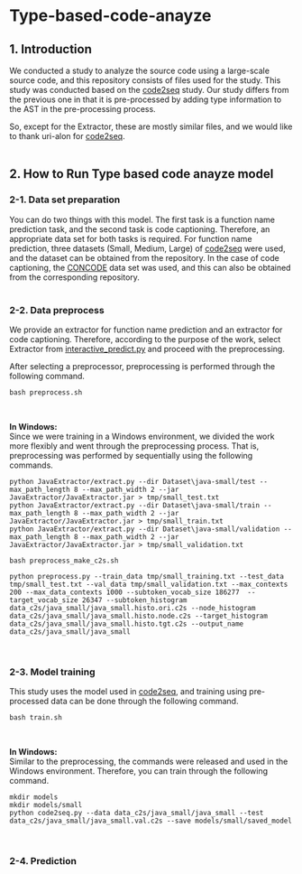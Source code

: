 # Type-based-code-anayze

## 1. Introduction
We conducted a study to analyze the source code using a large-scale source code, and this repository consists of files used for the study. This study was conducted based on the [code2seq](https://github.com/tech-srl/code2seq) study. Our study differs from the previous one in that it is pre-processed by adding type information to the AST in the pre-processing process.

So, except for the Extractor, these are mostly similar files, and we would like to thank uri-alon for [code2seq](https://github.com/tech-srl/code2seq).
<br>
<br>
## 2. How to Run Type based code anayze model
### 2-1. Data set preparation
You can do two things with this model. The first task is a function name prediction task, and the second task is code captioning. Therefore, an appropriate data set for both tasks is required.
For function name prediction, three datasets (Small, Medium, Large) of [code2seq](https://github.com/tech-srl/code2seq) were used, and the dataset can be obtained from the repository.
In the case of code captioning, the [CONCODE](https://github.com/sriniiyer/concode) data set was used, and this can also be obtained from the corresponding repository.
<br>
<br>
### 2-2. Data preprocess
We provide an extractor for function name prediction and an extractor for code captioning. Therefore, according to the purpose of the work, select Extractor from [interactive_predict.py](https://github.com/limjintack/Type-based-code-anayze/blob/master/src/interactive_predict.py) and proceed with the preprocessing.

After selecting a preprocessor, preprocessing is performed through the following command.
```
bash preprocess.sh
```

<br>

**In Windows:** <br>
Since we were training in a Windows environment, we divided the work more flexibly and went through the preprocessing process. That is, preprocessing was performed by sequentially using the following commands.
```
python JavaExtractor/extract.py --dir Dataset\java-small/test --max_path_length 8 --max_path_width 2 --jar JavaExtractor/JavaExtractor.jar > tmp/small_test.txt
python JavaExtractor/extract.py --dir Dataset\java-small/train --max_path_length 8 --max_path_width 2 --jar JavaExtractor/JavaExtractor.jar > tmp/small_train.txt
python JavaExtractor/extract.py --dir Dataset\java-small/validation --max_path_length 8 --max_path_width 2 --jar JavaExtractor/JavaExtractor.jar > tmp/small_validation.txt

bash preprocess_make_c2s.sh

python preprocess.py --train_data tmp/small_training.txt --test_data tmp/small_test.txt --val_data tmp/small_validation.txt --max_contexts 200 --max_data_contexts 1000 --subtoken_vocab_size 186277  --target_vocab_size 26347 --subtoken_histogram data_c2s/java_small/java_small.histo.ori.c2s --node_histogram data_c2s/java_small/java_small.histo.node.c2s --target_histogram data_c2s/java_small/java_small.histo.tgt.c2s --output_name data_c2s/java_small/java_small
```
<br>

### 2-3. Model training
This study uses the model used in [code2seq](https://github.com/tech-srl/code2seq), and training using pre-processed data can be done through the following command.
```
bash train.sh
```
<br>

**In Windows:** <br>
Similar to the preprocessing, the commands were released and used in the Windows environment. Therefore, you can train through the following command.
```
mkdir models
mkdir models/small
python code2seq.py --data data_c2s/java_small/java_small --test data_c2s/java_small/java_small.val.c2s --save models/small/saved_model
```
<br>

### 2-4. Prediction




